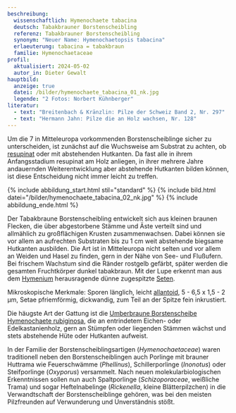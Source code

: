 ```yaml
---
beschreibung:
  wissenschaftlich: Hymenochaete tabacina
  deutsch: Tabakbrauner Borstenscheibling
  referenz: Tabakbrauner Borstenscheibling
  synonym: "Neuer Name: Hymenochaetopsis tabacina"
  erlaeuterung: tabacina = tabakbraun
  familie: Hymenochaetaceae
profil:
  aktualisiert: 2024-05-02
  autor_in: Dieter Gewalt
hauptbild:
  anzeige: true
  datei: /bilder/hymenochaete_tabacina_01_nk.jpg
  legende: "2 Fotos: Norbert Kühnberger"
literatur:
  - text: "Breitenbach & Kränzlin: Pilze der Schweiz Band 2, Nr. 297"
  - text: "Hermann Jahn: Pilze die an Holz wachsen, Nr. 128"
---
```

Um die 7 in Mitteleuropa vorkommenden Borstenscheiblinge sicher zu unterscheiden, ist zunächst auf die Wuchsweise am Substrat zu achten, ob [resupinat](resupinat "Glossar") oder mit abstehenden Hutkanten. Da fast alle in ihrem Anfangsstadium resupinat am Holz anliegen, in ihrer mehrere Jahre andauernden Weiterentwicklung aber abstehende Hutkanten bilden können, ist diese Entscheidung nicht immer leicht zu treffen.

{% include abbildung_start.html stil="standard" %}
{% include bild.html datei="/bilder/hymenochaete_tabacina_02_nk.jpg" %}
{% include abbildung_ende.html %}

Der Tabakbraune Borstenscheibling entwickelt sich aus kleinen braunen Flecken, die über abgestorbene Stämme und Äste verteilt sind und allmählich zu großflächigen Krusten  zusammenwachsen. Dabei können sie vor allem an aufrechten Substraten bis zu 1 cm weit abstehende biegsame Hutkanten ausbilden. Die Art ist in Mitteleuropa nicht selten und vor allem an Weiden und Hasel zu finden, gern in der Nähe von See- und Flußufern. Bei frischem Wachstum sind die Ränder rostgelb gefärbt, später werden die gesamten Fruchtkörper dunkel tabakbraun. Mit der Lupe erkennt man aus dem [Hymenium](Hymenium "Glossar") herausragende dünne zugespitzte [Seten](Seten "Glossar").

Mikroskopische Merkmale: Sporen länglich, leicht [allantoid](allantoid "Glossar"), 5 - 6,5 x 1,5 - 2 µm, Setae pfriemförmig, dickwandig, zum Teil an der Spitze fein inkrustiert. 

Die häugste Art der Gattung ist die [Umberbraune Borstenscheibe Hymenochaete rubiginosa](/pilze/hymenochaete-rubiginosa-umberbraune-borstenscheibe), die an entrindetem Eichen- oder Edelkastanienholz, gern an Stümpfen oder liegenden Stämmen wächst und stets abstehende Hüte oder Hutkanten aufweist.

In der Familie der Borstenscheiblingsartigen (*Hymenochaetaceae*) waren traditionell neben den Borstenscheiblingen auch Porlinge mit brauner Huttrama wie Feuerschwämme (*Phellinus*), Schillerporlinge (*Inonotus*) oder Steifporlinge (*Oxyporus*) versammelt. Nach neuen molekularbiologischen Erkenntnissen sollen nun auch Spaltporlinge (*Schizoporaceae*, weißliche Trama) und sogar Heftelnabelinge (*Rickenella*, kleine Blätterpilzchen) in die Verwandtschaft der Borstenscheiblinge gehören, was bei den meisten Pilzfreunden auf Verwunderung und Unverständnis stößt.